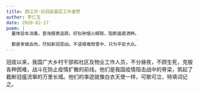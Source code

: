 ```yaml
---
title: 西江月·抗冠疫基层工作者赞
author: 李仁玉
date: 2020-02-17
poem: |
  量体验车消毒，查询报表追踪。好似钟馗火眼聪，阻断瘟君洒种。

  都是爹娘血肉，尽知新冠恶凶。不语艰难雨雪中，只为平安大众。
---
```


冠疫以来，我国广大乡村干部和社区及物业工作人员，不分昼夜，不顾生死，克服各种困难，战斗在防止疫情扩散的前线。他们是我国疫情阻击战中的脊梁，筑起了截断冠瘟流窜的万里长城。他们的亊迹就像白衣天使一样，可歌可泣，特填词记之。

